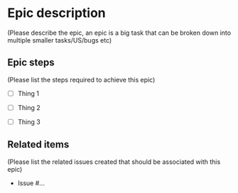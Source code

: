 # Epic description
(Please describe the epic, an epic is a big task that can be broken down into multiple smaller tasks/US/bugs etc)


## Epic steps

(Please list the steps required to achieve this epic)

- [ ] Thing 1
- [ ] Thing 2
- [ ] Thing 3


## Related items

(Please list the related issues created that should be associated with this epic)

- Issue #...